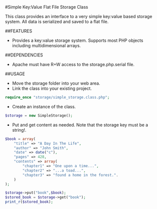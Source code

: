 ﻿#Simple Key:Value Flat File Storage Class

This class provides an interface to a very simple key:value based storage system. All data is 
serialized and saved to a flat file. 

##FEATURES

- Provides a key:value storage system. Supports most PHP objects including multidimensional arrays.

##DEPENDENCIES

- Apache must have R+W access to the storage.php.serial file.

##USAGE

- Move the storage folder into your web area.
- Link the class into your existing project.

```PHP
require_once "storage/simple_storage.class.php";
```

- Create an instance of the class.

```PHP
$storage = new SimpleStorage();
```

- Put and get content as needed. Note that the storage key must be a string!.

```PHP
$book = array(														
	"title" => "A Day In The Life",									
	"author" => "John Smith",										
	"date" => date("c"),											
	"pages" => 428,												
	"contents" => array(
		"chapter1" => "One upon a time...",
		"chapter2" => "...a toad...",
		"chapter3" => "found a home in the forest.".
	)
);

$storage->put("book",$book);
$stored_book = $storage->get("book");
print_r($stored_book);
```